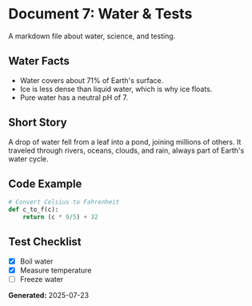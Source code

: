 # Document 7: Water & Tests

A markdown file about water, science, and testing.

## Water Facts
- Water covers about 71% of Earth's surface.
- Ice is less dense than liquid water, which is why ice floats.
- Pure water has a neutral pH of 7.

## Short Story
A drop of water fell from a leaf into a pond, joining millions of others. It traveled through rivers, oceans, clouds, and rain, always part of Earth's water cycle.

## Code Example
```python
# Convert Celsius to Fahrenheit
def c_to_f(c):
    return (c * 9/5) + 32
```

## Test Checklist
- [x] Boil water
- [x] Measure temperature
- [ ] Freeze water

**Generated:** 2025-07-23

